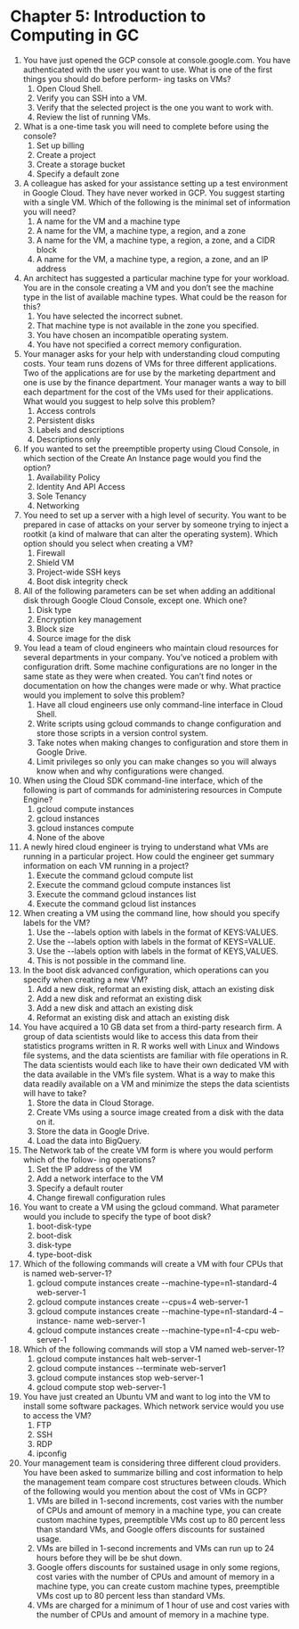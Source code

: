 # Chapter 5: Introduction to Computing in GC

1. You have just opened the GCP console at console.google.com. You have authenticated with the user you want to use. What is one of the first things you should do before perform- ing tasks on VMs? 
	1. Open Cloud Shell. 
	2. Verify you can SSH into a VM. 
	3. Verify that the selected project is the one you want to work with. 
	4. Review the list of running VMs. 
2. What is a one-time task you will need to complete before using the console? 
	1. Set up billing
	2. Create a project 
	3. Create a storage bucket 
	4. Specify a default zone 
3. A colleague has asked for your assistance setting up a test environment in Google Cloud. They have never worked in GCP. You suggest starting with a single VM. Which of the following is the minimal set of information you will need? 
	1. A name for the VM and a machine type 
	2. A name for the VM, a machine type, a region, and a zone 
	3. A name for the VM, a machine type, a region, a zone, and a CIDR block 
	4. A name for the VM, a machine type, a region, a zone, and an IP address 
4. An architect has suggested a particular machine type for your workload. You are in the console creating a VM and you don’t see the machine type in the list of available machine types. What could be the reason for this? 
	1. You have selected the incorrect subnet. 
	2. That machine type is not available in the zone you specified. 
	3. You have chosen an incompatible operating system. 
	4. You have not specified a correct memory configuration. 
5. Your manager asks for your help with understanding cloud computing costs. Your team runs dozens of VMs for three different applications. Two of the applications are for use by the marketing department and one is use by the finance department. Your manager wants a way to bill each department for the cost of the VMs used for their applications. What would you suggest to help solve this problem? 
	1. Access controls 
	2. Persistent disks 
	3. Labels and descriptions 
	4. Descriptions only 
6. If you wanted to set the preemptible property using Cloud Console, in which section of the 
   Create An Instance page would you find the option? 
	1. Availability Policy 
	2. Identity And API Access 
	3. Sole Tenancy 
	4. Networking 
7. You need to set up a server with a high level of security. You want to be prepared in case of attacks on your server by someone trying to inject a rootkit (a kind of malware that can alter the operating system). Which option should you select when creating a VM? 
	1. Firewall 
	2. Shield VM 
	3. Project-wide SSH keys 
	4. Boot disk integrity check 
8. All of the following parameters can be set when adding an additional disk through Google Cloud Console, except one. Which one? 
	1. Disk type 
	2. Encryption key management 
	3. Block size 
	4. Source image for the disk 
9. You lead a team of cloud engineers who maintain cloud resources for several departments in your company. You’ve noticed a problem with configuration drift. Some machine configurations are no longer in the same state as they were when created. You can’t find notes or documentation on how the changes were made or why. What practice would you implement to solve this problem? 
	1. Have all cloud engineers use only command-line interface in Cloud Shell. 
	2. Write scripts using gcloud commands to change configuration and store those scripts in 
	   a version control system. 
	3. Take notes when making changes to configuration and store them in Google Drive. 
	4. Limit privileges so only you can make changes so you will always know when and why configurations were changed. 
10. When using the Cloud SDK command-line interface, which of the following is part of commands for administering resources in Compute Engine? 
	1. gcloud compute instances 
	2. gcloud instances 
	3. gcloud instances compute 
	4. None of the above 
11. A newly hired cloud engineer is trying to understand what VMs are running in a particular 
    project. How could the engineer get summary information on each VM running in a project? 
	1. Execute the command gcloud compute list 
	2. Execute the command gcloud compute instances list 
	3. Execute the command gcloud instances list 
	4. Execute the command gcloud list instances 
12. When creating a VM using the command line, how should you specify labels for the VM? 
	1. Use the --labels option with labels in the format of KEYS:VALUES. 
	2. Use the --labels option with labels in the format of KEYS=VALUE. 
	3. Use the --labels option with labels in the format of KEYS,VALUES. 
	4. This is not possible in the command line. 
13. In the boot disk advanced configuration, which operations can you specify when creating a 
    new VM? 
	1. Add a new disk, reformat an existing disk, attach an existing disk 
	2. Add a new disk and reformat an existing disk 
	3. Add a new disk and attach an existing disk 
	4. Reformat an existing disk and attach an existing disk 
14. You have acquired a 10 GB data set from a third-party research firm. A group of data scientists would like to access this data from their statistics programs written in R. R works well with Linux and Windows file systems, and the data scientists are familiar with file operations in R. The data scientists would each like to have their own dedicated VM with the data available in the VM’s file system. What is a way to make this data readily available on a VM and minimize the steps the data scientists will have to take? 
	1. Store the data in Cloud Storage. 
	2. Create VMs using a source image created from a disk with the data on it. 
	3. Store the data in Google Drive. 
	4. Load the data into BigQuery. 
15. The Network tab of the create VM form is where you would perform which of the follow- ing operations? 
	1. Set the IP address of the VM 
	2. Add a network interface to the VM 
	3. Specify a default router 
	4. Change firewall configuration rules 
16. You want to create a VM using the gcloud command. What parameter would you include 
    to specify the type of boot disk? 
	1. boot-disk-type 
	2. boot-disk 
	3. disk-type 
	4. type-boot-disk 
17. Which of the following commands will create a VM with four CPUs that is named web-server-1? 
	1. gcloud compute instances create --machine-type=n1-standard-4 web-server-1 
	2. gcloud compute instances create --cpus=4 web-server-1 
	3. gcloud compute instances create --machine-type=n1-standard-4 –instance- name web-server-1 
	4. gcloud compute instances create --machine-type=n1-4-cpu web-server-1 
18. Which of the following commands will stop a VM named web-server-1? 
	1. gcloud compute instances halt web-server-1 
	2. gcloud compute instances --terminate web-server1 
	3. gcloud compute instances stop web-server-1 
	4. gcloud compute stop web-server-1 
19. You have just created an Ubuntu VM and want to log into the VM to install some software 
    packages. Which network service would you use to access the VM? 
	1. FTP 
	2. SSH 
	3. RDP 
	4. ipconfig 
20. Your management team is considering three different cloud providers. You have been asked to summarize billing and cost information to help the management team compare cost structures between clouds. Which of the following would you mention about the cost of VMs in GCP? 
	1. VMs are billed in 1-second increments, cost varies with the number of CPUs and amount of memory in a machine type, you can create custom machine types, preemptible VMs cost up to 80 percent less than standard VMs, and Google offers discounts for sustained usage. 
	2. VMs are billed in 1-second increments and VMs can run up to 24 hours before they will be be shut down. 
	3. Google offers discounts for sustained usage in only some regions, cost varies with the number of CPUs and amount of memory in a machine type, you can create custom machine types, preemptible VMs cost up to 80 percent less than standard VMs. 
	4. VMs are charged for a minimum of 1 hour of use and cost varies with the number of CPUs and amount of memory in a machine type. 